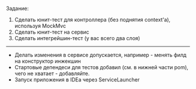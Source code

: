 Задание:
1. Сделать юнит-тест для контроллера (без поднятия context'а), используя MockMvc
2. Сделать юнит-тест на сервис
3. Сделать интегрейшин-тест (у вас всего два слоя)

------

- Делать изменения в сервисе допускается, например - менять филд на конструктор инжекшин
- Стартовые депендеси для тестов добавил (см. в нижней части pom), чего не хватает - добавляйте.
- Запуск приложения в IDEa через ServiceLauncher